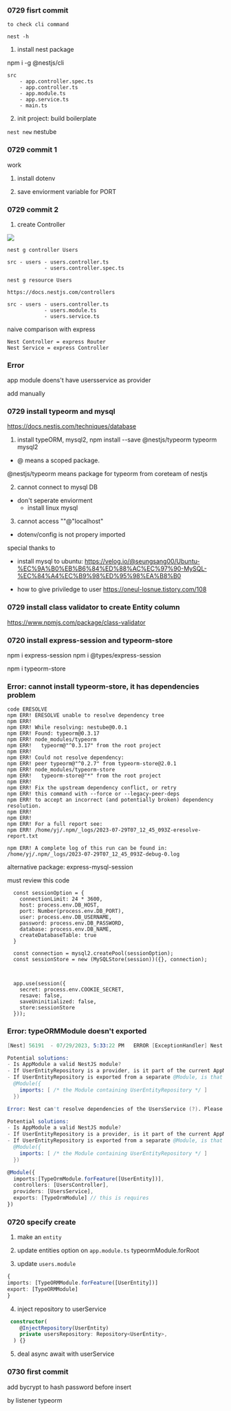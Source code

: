 ### 0729 fisrt commit

```
to check cli command

nest -h 
```

1.  install nest package

npm i -g @nestjs/cli
```
src
    - app.controller.spec.ts
    - app.controller.ts
    - app.module.ts
    - app.service.ts
    - main.ts
```


2. init project: build boilerplate	

`nest new` nestube

### 0729 commit 1

work

1. install dotenv

2. save enviorment variable for PORT

### 0729 commit 2


1. create Controller 

![](https://docs.nestjs.com/assets/Controllers_1.png)


```
nest g controller Users

src - users - users.controller.ts
            - users.controller.spec.ts

```

```
nest g resource Users

https://docs.nestjs.com/controllers

src - users - users.controller.ts
            - users.module.ts
            - users.service.ts
```


naive comparison with express
```
Nest Controller = express Router
Nest Service = express Controller
```

### Error

app module doens't have usersservice as provider 

add manually


### 0729 install typeorm and mysql

https://docs.nestjs.com/techniques/database

1. install typeORM, mysql2, 
npm install --save @nestjs/typeorm typeorm mysql2

- @ means a scoped package.

 @nestjs/typeorm means package for typeorm from coreteam of nestjs

2. cannot connect to mysql DB

- don't seperate enviorment 
    - install linux mysql

3. cannot access ""@"localhost"

- dotenv/config is not propery imported

special thanks to 
- install mysql to ubuntu: 
https://velog.io/@seungsang00/Ubuntu-%EC%9A%B0%EB%B6%84%ED%88%AC%EC%97%90-MySQL-%EC%84%A4%EC%B9%98%ED%95%98%EA%B8%B0

- how to give priviledge to user
https://oneul-losnue.tistory.com/108


### 0729 install class validator to create Entity column

https://www.npmjs.com/package/class-validator

### 0720 install express-session and typeorm-store

npm i express-session
npm i @types/express-session

npm i typeorm-store

### Error: cannot install typeorm-store, it has dependencies problem


```
code ERESOLVE
npm ERR! ERESOLVE unable to resolve dependency tree
npm ERR! 
npm ERR! While resolving: nestube@0.0.1
npm ERR! Found: typeorm@0.3.17
npm ERR! node_modules/typeorm
npm ERR!   typeorm@"^0.3.17" from the root project
npm ERR! 
npm ERR! Could not resolve dependency:
npm ERR! peer typeorm@"^0.2.7" from typeorm-store@2.0.1
npm ERR! node_modules/typeorm-store
npm ERR!   typeorm-store@"*" from the root project
npm ERR! 
npm ERR! Fix the upstream dependency conflict, or retry
npm ERR! this command with --force or --legacy-peer-deps
npm ERR! to accept an incorrect (and potentially broken) dependency resolution.
npm ERR! 
npm ERR! 
npm ERR! For a full report see:
npm ERR! /home/yj/.npm/_logs/2023-07-29T07_12_45_093Z-eresolve-report.txt

npm ERR! A complete log of this run can be found in: /home/yj/.npm/_logs/2023-07-29T07_12_45_093Z-debug-0.log
```

alternative package: express-mysql-session

must review this code

```
  const sessionOption = {
    connectionLimit: 24 * 3600,
    host: process.env.DB_HOST,
    port: Number(process.env.DB_PORT),
    user: process.env.DB_USERNAME,
    password: process.env.DB_PASSWORD,
    database: process.env.DB_NAME,
    createDatabaseTable: true
  }

  const connection = mysql2.createPool(sessionOption);
  const sessionStore = new (MySQLStore(session))({}, connection);
  


  app.use(session({
    secret: process.env.COOKIE_SECRET,
    resave: false,
    saveUninitialized: false,
    store:sessionStore
  }));
```

### Error: typeORMModule doesn't exported

```s
[Nest] 56191  - 07/29/2023, 5:33:22 PM   ERROR [ExceptionHandler] Nest can't resolve dependencies of the UsersService (?). Please make sure that the argument UserEntityRepository at index [0] is available in the AppModule context.

Potential solutions:
- Is AppModule a valid NestJS module?
- If UserEntityRepository is a provider, is it part of the current AppModule?
- If UserEntityRepository is exported from a separate @Module, is that module imported within AppModule?
  @Module({
    imports: [ /* the Module containing UserEntityRepository */ ]
  })

Error: Nest can't resolve dependencies of the UsersService (?). Please make sure that the argument UserEntityRepository at index [0] is available in the AppModule context.

Potential solutions:
- Is AppModule a valid NestJS module?
- If UserEntityRepository is a provider, is it part of the current AppModule?
- If UserEntityRepository is exported from a separate @Module, is that module imported within AppModule?
  @Module({
    imports: [ /* the Module containing UserEntityRepository */ ]
  })
```

```ts
@Module({
  imports:[TypeOrmModule.forFeature([UserEntity])],
  controllers: [UsersController],
  providers: [UsersService],
  exports: [TypeOrmModule] // this is requires
})
```

### 0720 specify create 

1.  make an `entity`

2. update entities option on `app.module.ts` typeormModule.forRoot

3. update `users.module`
```ts
{
imports: [TypeORMModule.forFeature([UserEntity])]
export: [TypeORMModule]
}
```
4. inject repository to userService

```ts
 constructor(
    @InjectRepository(UserEntity)
    private usersRepository: Repository<UserEntity>,
  ) {}
```

5. deal async await with userService


### 0730 first commit

add bycrypt to hash password before insert

by listener typeorm